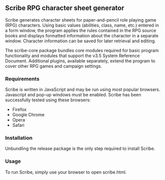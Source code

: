 ## Scribe RPG character sheet generator

Scribe generates character sheets for paper-and-pencil role playing game
(RPG) characters.  Using basic values (abilities, class, name, etc.) entered
in a form window, the program applies the rules contained in the RPG source
books and displays formatted information about the character in a separate
window.  Character information can be saved for later retrieval and editing.

The scribe-core package bundles core modules required for basic program
functionality and modules that support the v3.5 System Reference Document.
Additional plugins, available separately, extend the program to cover other
RPG games and campaign settings.

### Requirements

Scribe is written in JavaScript and may be run using most popular browsers.
Javascript and pop-up windows must be enabled.  Scribe has been successfully
tested using these browsers:

* Firefox 
* Google Chrome 
* Opera 
* Safari 

### Installation

Unbundling the release package is the only step required to install Scribe.

### Usage

To run Scribe, simply use your browser to open scribe.html.
